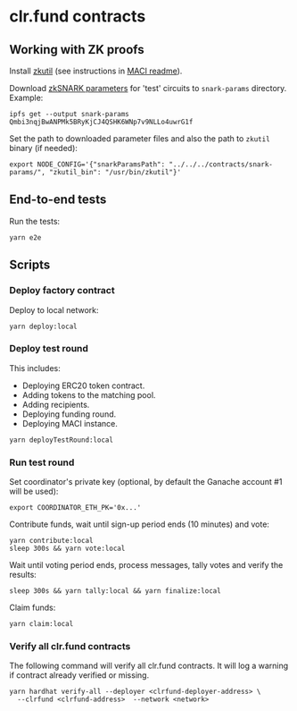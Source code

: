 # clr.fund contracts

## Working with ZK proofs

Install [zkutil](https://github.com/poma/zkutil) (see instructions in [MACI readme](https://github.com/appliedzkp/maci#get-started)).

Download [zkSNARK parameters](https://gateway.pinata.cloud/ipfs/Qmbi3nqjBwANPMk5BRyKjCJ4QSHK6WNp7v9NLLo4uwrG1f) for 'test' circuits to `snark-params` directory. Example:

```
ipfs get --output snark-params Qmbi3nqjBwANPMk5BRyKjCJ4QSHK6WNp7v9NLLo4uwrG1f
```

Set the path to downloaded parameter files and also the path to `zkutil` binary (if needed):

```
export NODE_CONFIG='{"snarkParamsPath": "../../../contracts/snark-params/", "zkutil_bin": "/usr/bin/zkutil"}'
```

## End-to-end tests

Run the tests:

```
yarn e2e
```

## Scripts

### Deploy factory contract

Deploy to local network:

```
yarn deploy:local
```

### Deploy test round

This includes:

- Deploying ERC20 token contract.
- Adding tokens to the matching pool.
- Adding recipients.
- Deploying funding round.
- Deploying MACI instance.

```
yarn deployTestRound:local
```

### Run test round

Set coordinator's private key (optional, by default the Ganache account #1 will be used):

```
export COORDINATOR_ETH_PK='0x...'
```

Contribute funds, wait until sign-up period ends (10 minutes) and vote:

```
yarn contribute:local
sleep 300s && yarn vote:local
```

Wait until voting period ends, process messages, tally votes and verify the results:

```
sleep 300s && yarn tally:local && yarn finalize:local
```

Claim funds:

```
yarn claim:local
```

### Verify all clr.fund contracts
The following command will verify all clr.fund contracts. It will log a warning if contract already verified or missing.

```
yarn hardhat verify-all --deployer <clrfund-deployer-address> \
  --clrfund <clrfund-address>  --network <network>
```
